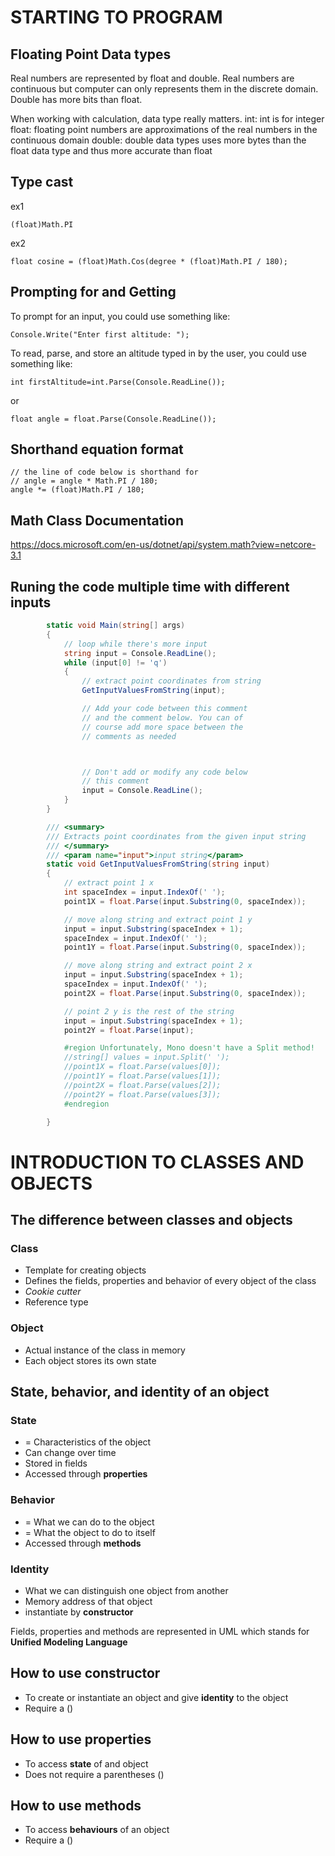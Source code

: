 # STARTING TO PROGRAM

## Floating Point Data types
Real numbers are represented by float and double. 
Real numbers are continuous but computer can only represents them in the discrete domain. 
Double has more bits than float.

When working with calculation, data type really matters. 
    int: int is for integer
    float: floating point numbers are approximations of the real numbers in the continuous domain
    double: double data types uses more bytes than the float data type and thus more accurate than float

## Type cast
ex1

    (float)Math.PI
ex2

    float cosine = (float)Math.Cos(degree * (float)Math.PI / 180);

## Prompting for and Getting
To prompt for an input, you could use something like:

    Console.Write("Enter first altitude: ");

To read, parse, and store an altitude typed in by the user, you could use something like:

    int firstAltitude=int.Parse(Console.ReadLine());
or    

    float angle = float.Parse(Console.ReadLine());
    
## Shorthand equation format
    // the line of code below is shorthand for
    // angle = angle * Math.PI / 180;
    angle *= (float)Math.PI / 180;
    
## Math Class Documentation
https://docs.microsoft.com/en-us/dotnet/api/system.math?view=netcore-3.1

## Runing the code multiple time with different inputs
```c#
        static void Main(string[] args)
        {
            // loop while there's more input
            string input = Console.ReadLine();
            while (input[0] != 'q')
            {
                // extract point coordinates from string
                GetInputValuesFromString(input);

                // Add your code between this comment
                // and the comment below. You can of
                // course add more space between the
                // comments as needed



                // Don't add or modify any code below
                // this comment
                input = Console.ReadLine();
            }    
        }

        /// <summary>
        /// Extracts point coordinates from the given input string
        /// </summary>
        /// <param name="input">input string</param>
        static void GetInputValuesFromString(string input)
        {
            // extract point 1 x
            int spaceIndex = input.IndexOf(' ');
            point1X = float.Parse(input.Substring(0, spaceIndex));

            // move along string and extract point 1 y
            input = input.Substring(spaceIndex + 1);
            spaceIndex = input.IndexOf(' ');
            point1Y = float.Parse(input.Substring(0, spaceIndex));

            // move along string and extract point 2 x
            input = input.Substring(spaceIndex + 1);
            spaceIndex = input.IndexOf(' ');
            point2X = float.Parse(input.Substring(0, spaceIndex));

            // point 2 y is the rest of the string
            input = input.Substring(spaceIndex + 1);
            point2Y = float.Parse(input);

            #region Unfortunately, Mono doesn't have a Split method!
            //string[] values = input.Split(' ');
            //point1X = float.Parse(values[0]);
            //point1Y = float.Parse(values[1]);
            //point2X = float.Parse(values[2]);
            //point2Y = float.Parse(values[3]);
            #endregion

        }    
```
# INTRODUCTION TO CLASSES AND OBJECTS

## The difference between classes and objects
### Class
* Template for creating objects
* Defines the fields, properties and behavior of every object of the class
* _Cookie cutter_
* Reference type
    
### Object
* Actual instance of the class in memory
* Each object stores its own state
    

## State, behavior, and identity of an object
### State 
* = Characteristics of the object
* Can change over time
* Stored in fields
* Accessed through __properties__
### Behavior
* = What we can do to the object
* = What the object to do to itself
* Accessed through __methods__
### Identity
* What we can distinguish one object from another
* Memory address of that object
* instantiate by __constructor__

Fields, properties and methods are represented in UML which stands for **Unified Modeling Language**

## How to use constructor
* To create or instantiate an object and give __identity__ to the object
* Require a ()

## How to use properties
* To access __state__ of and object
* Does not require a parentheses ()

## How to use methods
* To access __behaviours__ of an object
* Require a () 

